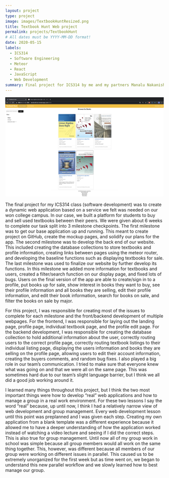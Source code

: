 ```yaml
---
layout: project
type: project
image: images/TextbookHuntResized.png
title: Textbook Hunt Web project
permalink: projects/TextbookHunt
# All dates must be YYYY-MM-DD format!
date: 2020-05-15
labels:
  - ICS314
  - Software Engineering
  - Meteor
  - React
  - JavaScript
  - Web Development
summary: Final project for ICS314 by me and my partners Manalu Nakanishi, Shinya Saito, and Ray Mai.  A platform for UH students to easily buy and sell used textbooks.
---
```


<img class="ui medium right floated rounded image" src="../images/listingPage.png">

The final project for my ICS314 class (software development) was to create a dynamic web application based on a service we felt was needed on our won college campus.  In our case, we built a platform for students to buy and sell used textbooks between their peers.  We were given about 6 weeks to complete our task split into 3 milestone checkpoints.  The first milestone was to get our base application up and running.  This meant to create project on GitHub, create the mockup pages, and solidify our plans for the app.  The second milestone was to develop the back end of our website.  This included creating the database collections to store textbooks and profile information, creating links between pages using the meteor router, and developing the baseline functions such as displaying textbooks for sale.  The last milestone was used to finalize our website by further develop its functions.  In this milestone we added more information for textbooks and users, created a filter/search function on our display page, and fixed lots of bugs.  Users on the final version of the app are able to create/sign in to a profile, put books up for sale, show interest in books they want to buy, see their profile information and all books they are selling, edit their profile information, and edit their book information, search for books on sale, and filter the books on sale by major.

For this project, I was responsible for creating most of the issues to complete for each milestone and the front/backend development of multiple webpages.  For the frontend, I was responsible for laying out the landing page, profile page, individual textbook page, and the profile edit page.  For the backend development, I was responsible for creating the database collection to hold additional information about the user, correctly routing users to the correct profile page, correctly routing textbook listings to their individual listing page, displaying the users information and books they are selling on the profile page, allowing users to edit their account information, creating the buyers comments, and random bug fixes.  I also played a big role in our team’s communication.  I tried to make sure that everyone knew what was going on and that we were all on the same page.  This was sometimes hard due to our team’s slight language barrier, but I think we all did a good job working around it.

I learned many things throughout this project, but I think the two most important things were how to develop “real” web applications and how to manage a group in a real work environment.  For these two lessons I say the word “real” because, up until now, I think I had a relatively narrow view of web development and group management.  Every web development lesson until this point was preplanned and I was given each step.  Creating my own application from a blank template was a different experience because it allowed me to have a deeper understanding of how the application worked instead of watching a video lecture and seeing if I did the correct steps.  This is also true for group management.  Until now all of my group work in school was simple because all group members would all work on the same thing together.  This, however, was different because all members of our group were working on different issues in parallel.  This caused us to be extremely unorganized for the first week but as time went on, we began to understand this new parallel workflow and we slowly learned how to best manage our group.
